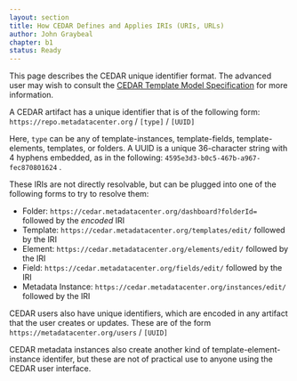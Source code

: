 ```yaml
---
layout: section
title: How CEDAR Defines and Applies IRIs (URIs, URLs)
author: John Graybeal
chapter: b1
status: Ready
---
```


This page describes the CEDAR unique identifier format. 
The advanced user may wish to consult the [CEDAR Template Model Specification](https://more.metadatacenter.org/tools-training/outreach/cedar-template-model) for more information.

A CEDAR artifact has a unique identifier that is of the following form:
`https://repo.metadatacenter.org` / `[type]` / `[UUID]`

Here, `type` can be any of template-instances, template-fields, template-elements, templates, or folders.
A UUID is a unique 36-character string with 4 hyphens embedded, as in the following: `4595e3d3-b0c5-467b-a967-fec870801624` .

These IRIs are not directly resolvable, but can be plugged into one of the following forms to try to resolve them:
- Folder: `https://cedar.metadatacenter.org/dashboard?folderId=` followed by the _encoded_ IRI 
- Template: `https://cedar.metadatacenter.org/templates/edit/` followed by the IRI
- Element: `https://cedar.metadatacenter.org/elements/edit/` followed by the IRI
- Field: `https://cedar.metadatacenter.org/fields/edit/` followed by the IRI
- Metadata Instance: `https://cedar.metadatacenter.org/instances/edit/` followed by the IRI

CEDAR users also have unique identifiers, which are encoded in any artifact that the user creates or updates. 
These are of the form 
`https://metadatacenter.org/users` / `[UUID]`

CEDAR metadata instances also create another kind of template-element-instance identifer, 
but these are not of practical use to anyone using the CEDAR user interface.
